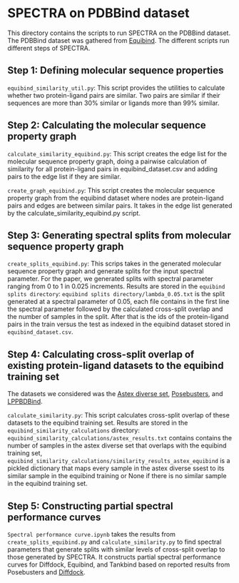 # SPECTRA on PDBBind dataset

This directory contains the scripts to run SPECTRA on the PDBBind dataset. The PDBBind dataset was gathered
from [Equibind](https://zenodo.org/records/6408497). The different scripts run different steps of SPECTRA.

## Step 1: Defining molecular sequence properties

`equibind_similarity_util.py`: This script provides the utilities to calculate whether two protein-ligand pairs are similar. Two pairs are similar 
if their sequences are more than 30% similar or ligands more than 99% similar. 

## Step 2: Calculating the molecular sequence property graph

`calculate_similarity_equibind.py`: This script creates the edge list for the molecular sequence property graph, doing a pairwise calculation of similarity for all
protein-ligand pairs in equibind_dataset.csv and adding pairs to the edge list if they are similar.

`create_graph_equibind.py`: This script creates the molecular sequence property graph from the equibind dataset where nodes are protein-ligand pairs and edges
are between similar pairs. It takes in the edge list generated by the calculate_similarity_equibind.py script.

## Step 3: Generating spectral splits from molecular sequence property graph

`create_splits_equibind.py`: This scrips takes in the generated molecular sequence property graph and generate splits for the input spectral parameter.
For the paper, we generated splits with spectral parameter ranging from 0 to 1 in 0.025 increments. Results are stored in the 
`equibind splits directory`: `equibind splits directory/lambda_0.05.txt` is the split generated at a spectral parameter of 0.05, each file contains in the first line
the spectral parameter followed by the calculated cross-split overlap and the number of samples in the split. After that is the ids of the 
protein-ligand pairs in the train versus the test as indexed in the equibind dataset stored in `equibind_dataset.csv`.

## Step 4: Calculating cross-split overlap of existing protein-ligand datasets to the equibind training set

The datasets we considered was the [Astex diverse set](https://www.ccdc.cam.ac.uk/support-and-resources/downloads/), 
[Posebusters](https://zenodo.org/records/8278563), and [LPPBDBind](https://github.com/THGLab/LP-PDBBind/tree/master/dataset). 

`calculate_similarity.py`: This script calculates cross-split overlap of these datasets to the equibind training set. Results are stored in the `equibind_similarity_calculations`
directory: `equibind_similarity_calculations/astex_results.txt` contains contains the number of samples in the astex diverse set that overlaps with the equibind training set, 
`equibind_similarity_calculations/similarity_results_astex_equibind` is a pickled dictionary that maps every sample in the astex diverse ssest to its similar sample in the equibind
training or None if there is no similar sample in the equibind training set.

## Step 5: Constructing partial spectral performance curves

`Spectral performance curve.ipynb` takes the results from `create_splits_equibind.py` and `calculate_similarity.py` to find spectral parameters that 
generate splits with similar levels of cross-split overlap to those generated by SPECTRA. It constructs partial spectral performance curves for 
Diffdock, Equibind, and Tankbind based on reported results from Posebusters and [Diffdock](https://arxiv.org/pdf/2210.01776.pdf).


